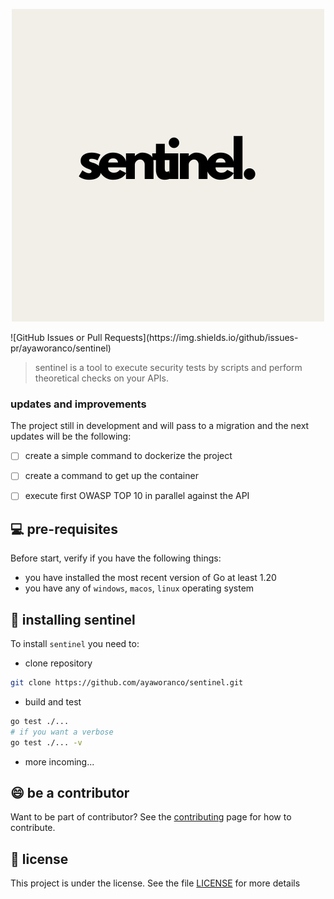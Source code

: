 <p align="center">
  <img src="images/sentinel.png" />
</p>
![GitHub Issues or Pull Requests](https://img.shields.io/github/issues-pr/ayaworanco/sentinel)

> sentinel is a tool to execute security tests by scripts and perform theoretical checks on your APIs.

### updates and improvements

The project still in development and will pass to a migration and the next updates will be the following:

- [ ] create a simple command to dockerize the project
- [ ] create a command to get up the container
- [ ] execute first OWASP TOP 10 in parallel against the API


## 💻 pre-requisites
Before start, verify if you have the following things:
- you have installed the most recent version of Go at least 1.20
- you have any of `windows`, `macos`, `linux` operating system

## 🚀 installing sentinel
To install `sentinel` you need to:
- clone repository
```sh
git clone https://github.com/ayaworanco/sentinel.git
```
- build and test
```sh
go test ./...
# if you want a verbose
go test ./... -v
```

- more incoming...

## 😄 be a contributor 

Want to be part of contributor? See the [contributing](CONTRIBUTING.md) page for how to contribute.

## 📝 license

This project is under the license. See the file [LICENSE](LICENSE.md) for more details


